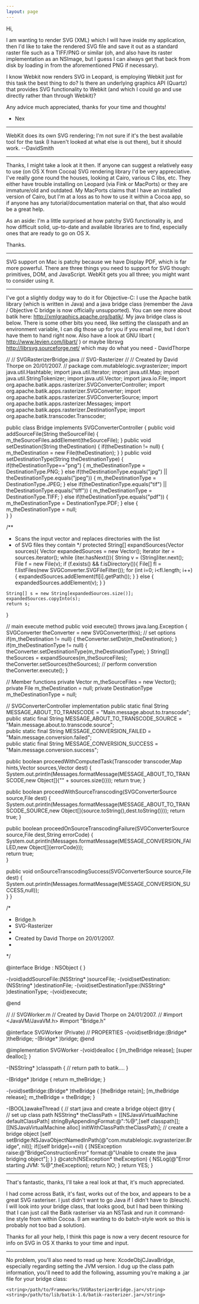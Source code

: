 ```yaml
---
layout: page
---
```




Hi,

I am wanting to render SVG (XML) which I will have inside my application, then I'd like to take the rendered SVG file and save it out as a standard raster file such as a TIFF/PNG or similar (oh, and also have its raster implementation as an NSImage, but I guess I can always get that back from disk by loading in from the aforementioned PNG if necessary).

I know Webkit now renders SVG in Leopard, is employing Webkit just for this task the best thing to do? Is there an underlying graphics API (Quartz) that provides SVG functionality to Webkit (and which I could go and use directly rather than through Webkit)?

Any advice much appreciated, thanks for your time and thoughts!

- Nex

----

WebKit does its own SVG rendering; I'm not sure if it's the best available tool for the task (I haven't looked at what else is out there), but it should work. --DavidSmith

----

Thanks, I might take a look at it then. If anyone can suggest a relatively easy to use (on OS X from Cocoa) SVG rendering library I'd be very appreciative. I've really gone round the houses, looking at Cairo, various C libs, etc. They either have trouble installing on Leopard (via Fink or MacPorts) or they are immature/old and outdated. My MacPorts claims that I have an installed version of Cairo, but I'm at a loss as to how to use it within a Cocoa app, so if anyone has any tutorial/documentation material on that, that also would be a great help.

As an aside: I'm a little surprised at how patchy SVG functionality is, and how difficult solid, up-to-date and available libraries are to find, especially ones that are ready to go on OS X.

Thanks.

----
SVG support on Mac is patchy because we have Display PDF, which is far more powerful.  There are three things you need to support for SVG though: primitives, DOM, and JavaScript.  WebKit gets you all three; you might want to consider using it.

----

I've got a slightly dodgy way to do it for Objective-C: I use the Apache batik library (which is written in Java) and a java bridge class (remember the Java / Objective C bridge is now officially unsupported). You can see more about batik here: http://xmlgraphics.apache.org/batik/. My java bridge class is below. There is some other bits you need, like setting the classpath and an environment variable, I can dig those up for you if you email me, but I don't have them to hand right now. Also have a look at GNU libart ( http://www.levien.com/libart/ ) or maybe librsvg http://librsvg.sourceforge.net/ which may do what you need - DavidThorpe

    
//
//  SVGRasterizerBridge.java
//  SVG-Rasterizer
//
//  Created by David Thorpe on 20/01/2007.
//
package com.mutablelogic.svgrasterizer;
import java.util.Hashtable;
import java.util.Iterator;
import java.util.Map;
import java.util.StringTokenizer;
import java.util.Vector;
import java.io.File;
import org.apache.batik.apps.rasterizer.SVGConverterController;
import org.apache.batik.apps.rasterizer.SVGConverter;
import org.apache.batik.apps.rasterizer.SVGConverterSource;
import org.apache.batik.apps.rasterizer.Messages;
import org.apache.batik.apps.rasterizer.DestinationType;
import org.apache.batik.transcoder.Transcoder;

public class Bridge implements SVGConverterController {
  public void addSourceFile(String theSourceFile) {
    m_theSourceFiles.addElement(theSourceFile);
  }
  public void setDestination(String theDestination) {
    if(theDestination != null) {
      m_theDestination = new File(theDestination);
    }
  }
  public void setDestinationType(String theDestinationType) {
    if(theDestinationType=="png") {
      m_theDestinationType = DestinationType.PNG;
    } else if(theDestinationType.equals("jpg") || theDestinationType.equals("jpeg")) {
      m_theDestinationType = DestinationType.JPEG;
    } else if(theDestinationType.equals("tif") || theDestinationType.equals("tiff")) {
      m_theDestinationType = DestinationType.TIFF;
    } else if(theDestinationType.equals("pdf")) {
      m_theDestinationType = DestinationType.PDF;
    } else {
      m_theDestinationType = null;      
    }
  }

  /**
  * Scans the input vector and replaces directories with the list
   * of SVG files they contain
   */
  protected String[] expandSources(Vector sources){
    Vector expandedSources = new Vector();
    Iterator iter = sources.iterator();
    while (iter.hasNext()){
      String v = (String)iter.next();
      File f = new File(v);
      if (f.exists() && f.isDirectory()){
        File[] fl = f.listFiles(new SVGConverter.SVGFileFilter());
        for (int i=0; i<fl.length; i++){
          expandedSources.addElement(fl[i].getPath());
        }
      } else {
        expandedSources.addElement(v);
      }
    }
    
    String[] s = new String[expandedSources.size()];
    expandedSources.copyInto(s);
    return s;
  }
  
  // main execute method
  public void execute() throws java.lang.Exception {
    SVGConverter theConverter = new SVGConverter(this);
    // set options
    if(m_theDestination != null) {
      theConverter.setDst(m_theDestination);
    }
    if(m_theDestinationType != null) {
      theConverter.setDestinationType(m_theDestinationType);
    }
    String[] theSources = expandSources(m_theSourceFiles);
    theConverter.setSources(theSources);
    // perform converstion
    theConverter.execute();
  }

  // Member functions
  private Vector m_theSourceFiles = new Vector();
  private File m_theDestination = null;
  private DestinationType m_theDestinationType = null;
  
  // SVGConverterController implementation
  public static final String MESSAGE_ABOUT_TO_TRANSCODE = "Main.message.about.to.transcode"; 
  public static final String MESSAGE_ABOUT_TO_TRANSCODE_SOURCE = "Main.message.about.to.transcode.source";  
  public static final String MESSAGE_CONVERSION_FAILED = "Main.message.conversion.failed";  
  public static final String MESSAGE_CONVERSION_SUCCESS = "Main.message.conversion.success";
  
  public boolean proceedWithComputedTask(Transcoder transcoder,Map hints,Vector sources,Vector dest) {
    System.out.println(Messages.formatMessage(MESSAGE_ABOUT_TO_TRANSCODE,new Object[]{"" + sources.size()}));
    return true;
  }

  public boolean proceedWithSourceTranscoding(SVGConverterSource source,File dest) {
    System.out.println(Messages.formatMessage(MESSAGE_ABOUT_TO_TRANSCODE_SOURCE,new Object[]{source.toString(),dest.toString()}));
    return true;
  }
  
  public boolean proceedOnSourceTranscodingFailure(SVGConverterSource source,File dest,String errorCode) {
    System.out.println(Messages.formatMessage(MESSAGE_CONVERSION_FAILED,new Object[]{errorCode}));    
    return true;        
  }
  
  public void onSourceTranscodingSuccess(SVGConverterSource source,File dest) {
    System.out.println(Messages.formatMessage(MESSAGE_CONVERSION_SUCCESS,null));    
  }
}


    
/*
 *  Bridge.h
 *  SVG-Rasterizer
 *
 *  Created by David Thorpe on 20/01/2007.
 *
 */

@interface Bridge : NSObject { }

-(void)addSourceFile:(NSString* )sourceFile;
-(void)setDestination:(NSString* )destinationFile;
-(void)setDestinationType:(NSString* )destinationType;
-(void)execute;

@end


    
//
//  SVGWorker.m
//  Created by David Thorpe on 24/01/2007.
//
#import <JavaVM/JavaVM.h>
#import "Bridge.h"

@interface SVGWorker (Private)
// PROPERTIES
-(void)setBridge:(Bridge* )theBridge;
-(Bridge* )bridge;
@end

@implementation SVGWorker
-(void)dealloc {
  [m_theBridge release];
  [super dealloc];
}

-(NSString* )classpath {
  // return path to batik....
}

-(Bridge* )bridge {
  return m_theBridge;
}

-(void)setBridge:(Bridge* )theBridge {
  [theBridge retain];
  [m_theBridge release];
  m_theBridge = theBridge;
}

-(BOOL)awakeThread {
  // start java and create a bridge object
  @try {  
    // set up class path
    NSString* theClassPath = [[NSJavaVirtualMachine defaultClassPath] stringByAppendingFormat:@":%@",[self classpath]];
    [[NSJavaVirtualMachine alloc] initWithClassPath:theClassPath];
    // create a bridge object
    [self setBridge:NSJavaObjectNamedInPath(@"com.mutablelogic.svgrasterizer.Bridge", nil)];
    if([self bridge]==nil) {
      [NSException raise:@"BridgeConstructionError" format:@"Unable to create the java bridging object"];
    }
  } @catch(NSException* theException) {
    NSLog(@"Error starting JVM: %@",theException);
    return NO;
  }
  return YES;
}



----

That's fantastic, thanks, I'll take a real look at that, it's much appreciated.

I had come across Batik, it's fast, works out of the box, and appears to be a great SVG rasteriser. I just didn't want to go Java if I didn't have to (bleuch). I will look into your bridge class, that looks good, but I had been thinking that I can just call the Batik rasteriser via an NSTask and run it command-line style from within Cocoa. (I am wanting to do batch-style work so this is probably not too bad a solution).

Thanks for all your help, I think this page is now a very decent resource for info on SVG in OS X thanks to your time and input.

----

No problem, you'll also need to read up here: XcodeObjCJavaBridge, especially regarding setting the JVM version. I dug up the class path information, you'll need to add the following, assuming you're making a .jar file for your bridge class:

    
    <string>/path/to/Frameworks/SVGRasterizerBridge.jar</string>
    <string>/path/to/lib/batik-1.6/batik-rasterizer.jar</string>
